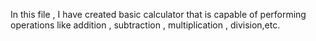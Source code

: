In this file , I have created basic calculator that is capable of performing operations like addition , subtraction , multiplication , division,etc.
